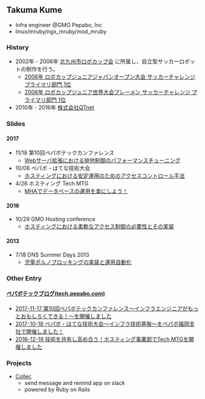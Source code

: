 ## Takuma Kume

- Infra engineer @GMO Pepabo, Inc
- linux/mruby/ngx_mruby/mod_mruby

### History

- 2002年 - 2006年 [北九州市ロボカップ会](https://ja.wikipedia.org/wiki/%E5%8C%97%E4%B9%9D%E5%B7%9E%E5%B8%82%E3%83%AD%E3%83%9C%E3%82%AB%E3%83%83%E3%83%97%E4%BC%9A) に所属し、自立型サッカーロボットの制作を行う。
  - [2006年 ロボカップジュニアジャパンオープン大会 サッカーチャレンジ プライマリ部門 1位](http://www.robocupjunior.jp/award/award2006.html)
  - [2006年 ロボカップジュニア世界大会ブレーメン サッカーチャレンジ プライマリ部門 1位](https://ja.wikipedia.org/wiki/%E5%8C%97%E4%B9%9D%E5%B7%9E%E5%B8%82%E3%83%AD%E3%83%9C%E3%82%AB%E3%83%83%E3%83%97%E4%BC%9A)
- 2010年 - 2016年 [株式会社QTnet](http://www.qtnet.co.jp/)

### Slides

#### 2017

- 11/18 第10回ペパボテックカンファレンス
  - <u>[Webサーバ拡張における排他制御のパフォーマンスチューニング](https://speakerdeck.com/takumakume/performance-tuning-of-exclusive-control-in-web-server-extension)</u>
- 10/08 ペパボ・はてな技術大会
  - <u>[ホスティングにおける安定運用のためのアクセスコントロール手法](https://speakerdeck.com/takumakume/mhadedetabesufalseyun-yong-wole-nisiyou-1)</u>
- 4/26 ホスティング Tech MTG
  - <u>[MHAでデータベースの運用を楽にしよう！](https://speakerdeck.com/takumakume/hosuteinguniokeruan-ding-yun-yong-falsetamefalseakusesukontororushou-fa)</u>

#### 2016

- 10/29 GMO Hosting conference
  - <u>[ホスティングにおける柔軟なアクセス制御の必要性とその実装](https://speakerdeck.com/takumakume/hoscon2016-shibuya-takumakume)</u>

#### 2013

- 7/18 DNS Summer Days 2013
  - <u>[児童ポルノブロッキングの実装と運用自動化](https://speakerdeck.com/takumakume/implementation-and-operation-automation-of-child-porn-blocking)</u>

<style type="text/css">
.post-meta { display: none; }
</style>

### Other Entry

#### [ペパボテックブログ(tech.pepabo.com)](https://tech.pepabo.com/)

- [2017-11-17 第10回ペパボテックカンファレンス～インフラエンジニアがもっとおもしろくできる！～を開催しました](https://tech.pepabo.com/2017/11/17/pbtech-10th-report/)
- [2017-10-18 ペパボ・はてな技術大会〜インフラ技術基盤〜をペパボ福岡支社で開催しました！](https://tech.pepabo.com/2017/10/18/papabo-hatena-report/)
- [2016-12-19 技術を共有し高め合う！ホスティング事業部でTech MTGを開催しました](https://tech.pepabo.com/2016/12/19/hosting-tech-mtg-report-01/)

### Projects

- [Collec](https://github.com/pepabo/collec)
  - send message and remind app on slack
  - powered by Ruby on Rails
